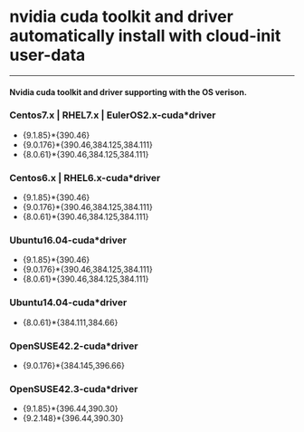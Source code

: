 # nvidia cuda toolkit and driver automatically install with cloud-init user-data #
----------------------------------------------------------------

#### Nvidia cuda toolkit and driver supporting with the OS verison.

### Centos7.x | RHEL7.x | EulerOS2.x-cuda*driver
  - {9.1.85}*{390.46}
  - {9.0.176}*{390.46,384.125,384.111}
  - {8.0.61}*{390.46,384.125,384.111}

### Centos6.x | RHEL6.x-cuda*driver
  - {9.1.85}*{390.46}
  - {9.0.176}*{390.46,384.125,384.111}
  - {8.0.61}*{390.46,384.125,384.111}

### Ubuntu16.04-cuda*driver
  - {9.1.85}*{390.46}
  - {9.0.176}*{390.46,384.125,384.111}
  - {8.0.61}*{390.46,384.125,384.111}

### Ubuntu14.04-cuda*driver
  - {8.0.61}*{384.111,384.66}

### OpenSUSE42.2-cuda*driver
  - {9.0.176}*{384.145,396.66}

### OpenSUSE42.3-cuda*driver
  - {9.1.85}*{396.44,390.30}
  - {9.2.148}*{396.44,390.30}
